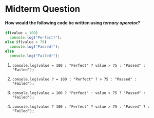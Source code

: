 # Midterm Question

#### How would the following code be written using *ternary operator*?

```javascript
if(value = 100)
  console.log("Perfect!");
else if(value > 75)
  console.log("Passed!");
else
  console.log("Failed!");
```

1.     console.log(value = 100 : "Perfect" ? value > 75 : "Passed" : "Failed");
1.     console.log(value ? = 100 : "Perfect" ? > 75 : "Passed" : "Failed");
1.     console.log(value = 100 ? "Perfect" : value > 75 ? "Passed" : "Failed");
1.     console.log(value ? 100 : "Perfect" ? value > 75 : "Passed" ? : "Failed");
